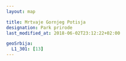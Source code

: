 ```yaml
---
layout: map

title: Mrtvaje Gornjeg Potisja
designation: Park prirode
last_modified_at: 2018-06-02T23:12:22+02:00

geoSrbija:
  L1_301: [13]
---
```

